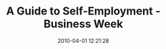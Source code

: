 ---
date: 2010-04-01 12:21:28
link:
  source: delicious
  source_url: https://del.icio.us/roytang
  text: A Guide to Self-Employment - Business Week
  url: http://www.businessweek.com/smallbiz/special_reports/20100202self_employment.htm
slug: a-guide-to-self-employment-business-week
source: delicious
tags:
- entrepreneurship
- broken-link
title: A Guide to Self-Employment - Business Week
syndicated:
- type: archive.org
  url: https://web.archive.org/web/20100428033648/http://www.businessweek.com/smallbiz/special_reports/20100202self_employment.htm
---